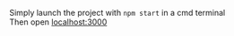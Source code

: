 <!---

TODO


// pour configurer le projet avec Express
npm init
npm install express

// pour configurer Prisma
npm install prisma @prisma/client sqlite3
npx prisma init
npx prisma migrate dev --name init
npx prisma generate

// pour installer HBS
npm install hbs

// pour lancer le projet avec nodemon
npm start

// pour vider la bdd
npx prisma migrate reset

// pour insérer la seed (valeurs de base)
npm run seed

-->

Simply launch the project with `npm start` in a cmd terminal<br>
Then open [localhost:3000](http://localhost:3000)
